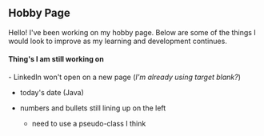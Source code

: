 <h2>Hobby Page</h2>
Hello! I've been working on my hobby page. Below are some of the things I would look to improve as my learning and development continues.



<h4>Thing's I am still working on</h4>
- LinkedIn won't open on a new page (<em>I'm already using target blank?</em>)

- today's date (Java)
    
- numbers and bullets still lining up on the left
   * need to use a pseudo-class I think
